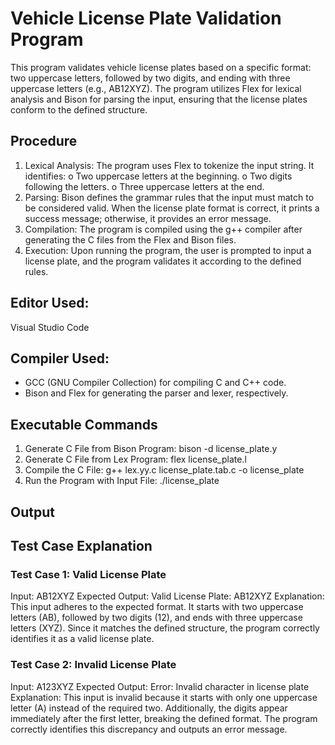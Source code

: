 # Vehicle License Plate Validation Program
This program validates vehicle license plates based on a specific format: two uppercase letters, followed by two digits, and ending with three uppercase letters (e.g., AB12XYZ). The program utilizes Flex for lexical analysis and Bison for parsing the input, ensuring that the license plates conform to the defined structure.
## Procedure
1.	Lexical Analysis: The program uses Flex to tokenize the input string. It identifies:
o	Two uppercase letters at the beginning.
o	Two digits following the letters.
o	Three uppercase letters at the end.
2.	Parsing: Bison defines the grammar rules that the input must match to be considered valid. When the license plate format is correct, it prints a success message; otherwise, it provides an error message.
3.	Compilation: The program is compiled using the g++ compiler after generating the C files from the Flex and Bison files.
4.	Execution: Upon running the program, the user is prompted to input a license plate, and the program validates it according to the defined rules.
## Editor Used: 
Visual Studio Code 
## Compiler Used:
-	GCC (GNU Compiler Collection) for compiling C and C++ code.
- Bison and Flex for generating the parser and lexer, respectively.
## Executable Commands
1.	Generate C File from Bison Program: bison -d license_plate.y
2.	Generate C File from Lex Program: flex license_plate.l
3.	Compile the C File: g++ lex.yy.c license_plate.tab.c -o license_plate
4.	Run the Program with Input File: ./license_plate
## Output

## Test Case Explanation
### Test Case 1: Valid License Plate
Input: AB12XYZ
Expected Output: Valid License Plate: AB12XYZ
Explanation: This input adheres to the expected format. It starts with two uppercase letters (AB), followed by two digits (12), and ends with three uppercase letters (XYZ). Since it matches the defined structure, the program correctly identifies it as a valid license plate.
### Test Case 2: Invalid License Plate
Input: A123XYZ
Expected Output: Error: Invalid character in license plate
Explanation: This input is invalid because it starts with only one uppercase letter (A) instead of the required two. Additionally, the digits appear immediately after the first letter, breaking the defined format. The program correctly identifies this discrepancy and outputs an error message.
